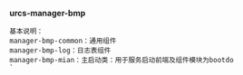 **urcs-manager-bmp**

```
基本说明：
manager-bmp-common：通用组件
manager-bmp-log：日志表组件
manager-bmp-mian：主启动类：用于服务启动前端及组件模块为bootdo
`